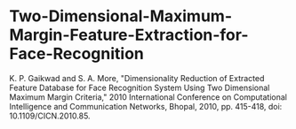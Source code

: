 # Two-Dimensional-Maximum-Margin-Feature-Extraction-for-Face-Recognition
K. P. Gaikwad and S. A. More, "Dimensionality Reduction of Extracted Feature Database for Face Recognition System Using Two Dimensional Maximum Margin Criteria," 2010 International Conference on Computational Intelligence and Communication Networks, Bhopal, 2010, pp. 415-418, doi: 10.1109/CICN.2010.85.

